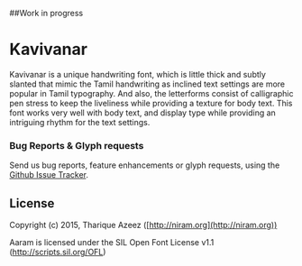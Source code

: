 ##Work in progress

# Kavivanar

Kavivanar is a unique handwriting font, which is little thick and subtly slanted that mimic the Tamil handwriting as inclined text settings are more popular in Tamil typography. And also, the letterforms consist of calligraphic pen stress to keep the liveliness while providing a texture for body text. This font works very well with body text, and display type while providing an intriguing rhythm for the text settings.

### Bug Reports & Glyph requests

Send us bug reports, feature enhancements or glyph requests, using the [Github Issue Tracker](https://github.com/enathu/kavivanar/issues/).

## License

Copyright (c) 2015, Tharique Azeez ([http://niram.org](http://niram.org))

Aaram is licensed under the SIL Open Font License v1.1 (<http://scripts.sil.org/OFL>)
